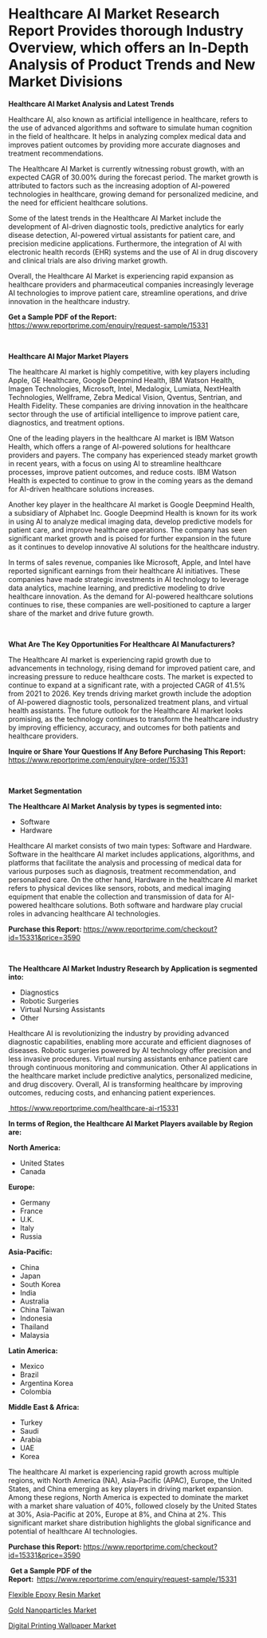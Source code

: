 <p><h1>Healthcare AI Market Research Report Provides thorough Industry Overview, which offers an In-Depth Analysis of Product Trends and New Market Divisions</h1></p><p><strong>Healthcare AI Market Analysis and Latest Trends</strong></p>
<p><p>Healthcare AI, also known as artificial intelligence in healthcare, refers to the use of advanced algorithms and software to simulate human cognition in the field of healthcare. It helps in analyzing complex medical data and improves patient outcomes by providing more accurate diagnoses and treatment recommendations.</p><p>The Healthcare AI Market is currently witnessing robust growth, with an expected CAGR of 30.00% during the forecast period. The market growth is attributed to factors such as the increasing adoption of AI-powered technologies in healthcare, growing demand for personalized medicine, and the need for efficient healthcare solutions.</p><p>Some of the latest trends in the Healthcare AI Market include the development of AI-driven diagnostic tools, predictive analytics for early disease detection, AI-powered virtual assistants for patient care, and precision medicine applications. Furthermore, the integration of AI with electronic health records (EHR) systems and the use of AI in drug discovery and clinical trials are also driving market growth.</p><p>Overall, the Healthcare AI Market is experiencing rapid expansion as healthcare providers and pharmaceutical companies increasingly leverage AI technologies to improve patient care, streamline operations, and drive innovation in the healthcare industry.</p></p>
<p><strong>Get a Sample PDF of the Report:&nbsp;</strong> <a href="https://www.reportprime.com/enquiry/request-sample/15331">https://www.reportprime.com/enquiry/request-sample/15331</a></p>
<p>&nbsp;</p>
<p><strong>Healthcare AI Major Market Players</strong></p>
<p><p>The healthcare AI market is highly competitive, with key players including Apple, GE Healthcare, Google Deepmind Health, IBM Watson Health, Imagen Technologies, Microsoft, Intel, Medalogix, Lumiata, NextHealth Technologies, Wellframe, Zebra Medical Vision, Qventus, Sentrian, and Health Fidelity. These companies are driving innovation in the healthcare sector through the use of artificial intelligence to improve patient care, diagnostics, and treatment options.</p><p>One of the leading players in the healthcare AI market is IBM Watson Health, which offers a range of AI-powered solutions for healthcare providers and payers. The company has experienced steady market growth in recent years, with a focus on using AI to streamline healthcare processes, improve patient outcomes, and reduce costs. IBM Watson Health is expected to continue to grow in the coming years as the demand for AI-driven healthcare solutions increases.</p><p>Another key player in the healthcare AI market is Google Deepmind Health, a subsidiary of Alphabet Inc. Google Deepmind Health is known for its work in using AI to analyze medical imaging data, develop predictive models for patient care, and improve healthcare operations. The company has seen significant market growth and is poised for further expansion in the future as it continues to develop innovative AI solutions for the healthcare industry.</p><p>In terms of sales revenue, companies like Microsoft, Apple, and Intel have reported significant earnings from their healthcare AI initiatives. These companies have made strategic investments in AI technology to leverage data analytics, machine learning, and predictive modeling to drive healthcare innovation. As the demand for AI-powered healthcare solutions continues to rise, these companies are well-positioned to capture a larger share of the market and drive future growth.</p></p>
<p>&nbsp;</p>
<p><strong>What Are The Key Opportunities For Healthcare AI Manufacturers?</strong></p>
<p><p>The Healthcare AI market is experiencing rapid growth due to advancements in technology, rising demand for improved patient care, and increasing pressure to reduce healthcare costs. The market is expected to continue to expand at a significant rate, with a projected CAGR of 41.5% from 2021 to 2026. Key trends driving market growth include the adoption of AI-powered diagnostic tools, personalized treatment plans, and virtual health assistants. The future outlook for the Healthcare AI market looks promising, as the technology continues to transform the healthcare industry by improving efficiency, accuracy, and outcomes for both patients and healthcare providers.</p></p>
<p><strong>Inquire or Share Your Questions If Any Before Purchasing This Report:</strong> <a href="https://www.reportprime.com/enquiry/pre-order/15331">https://www.reportprime.com/enquiry/pre-order/15331</a></p>
<p>&nbsp;</p>
<p><strong>Market Segmentation</strong></p>
<p><strong>The Healthcare AI Market Analysis by types is segmented into:</strong></p>
<p><ul><li>Software</li><li>Hardware</li></ul></p>
<p><p>Healthcare AI market consists of two main types: Software and Hardware. Software in the healthcare AI market includes applications, algorithms, and platforms that facilitate the analysis and processing of medical data for various purposes such as diagnosis, treatment recommendation, and personalized care. On the other hand, Hardware in the healthcare AI market refers to physical devices like sensors, robots, and medical imaging equipment that enable the collection and transmission of data for AI-powered healthcare solutions. Both software and hardware play crucial roles in advancing healthcare AI technologies.</p></p>
<p><strong>Purchase this Report:&nbsp;</strong><a href="https://www.reportprime.com/checkout?id=15331&price=3590">https://www.reportprime.com/checkout?id=15331&price=3590</a></p>
<p>&nbsp;</p>
<p><strong>The Healthcare AI Market Industry Research by Application is segmented into:</strong></p>
<p><ul><li>Diagnostics</li><li>Robotic Surgeries</li><li>Virtual Nursing Assistants</li><li>Other</li></ul></p>
<p><p>Healthcare AI is revolutionizing the industry by providing advanced diagnostic capabilities, enabling more accurate and efficient diagnoses of diseases. Robotic surgeries powered by AI technology offer precision and less invasive procedures. Virtual nursing assistants enhance patient care through continuous monitoring and communication. Other AI applications in the healthcare market include predictive analytics, personalized medicine, and drug discovery. Overall, AI is transforming healthcare by improving outcomes, reducing costs, and enhancing patient experiences.</p></p>
<p><a href="https://www.reportprime.com/healthcare-ai-r15331">&nbsp;https://www.reportprime.com/healthcare-ai-r15331</a></p>
<p><strong>In terms of Region, the Healthcare AI Market Players available by Region are:</strong></p>
<p>
    <p> <strong> North America: </strong>
        <ul>
            <li>United States</li>
            <li>Canada</li>
        </ul>
        </p> 
    <p> <strong> Europe: </strong>
        <ul>
            <li>Germany</li>
            <li>France</li>
            <li>U.K.</li>
            <li>Italy</li>
            <li>Russia</li>
        </ul>
        </p> 
    <p> <strong> Asia-Pacific: </strong>
        <ul>
            <li>China</li>
            <li>Japan</li>
            <li>South Korea</li>
            <li>India</li>
            <li>Australia</li>
            <li>China Taiwan</li>
            <li>Indonesia</li>
            <li>Thailand</li>
            <li>Malaysia</li>
        </ul>
        </p> 
    <p> <strong> Latin America: </strong>
        <ul>
            <li>Mexico</li>
            <li>Brazil</li>
            <li>Argentina Korea</li>
            <li>Colombia</li>
        </ul>
        </p> 
    <p> <strong> Middle East & Africa: </strong>
        <ul>
            <li>Turkey</li>
            <li>Saudi</li>
            <li>Arabia</li>
            <li>UAE</li>
            <li>Korea</li>
        </ul>
    </p>
    </p>
<p><p>The healthcare AI market is experiencing rapid growth across multiple regions, with North America (NA), Asia-Pacific (APAC), Europe, the United States, and China emerging as key players in driving market expansion. Among these regions, North America is expected to dominate the market with a market share valuation of 40%, followed closely by the United States at 30%, Asia-Pacific at 20%, Europe at 8%, and China at 2%. This significant market share distribution highlights the global significance and potential of healthcare AI technologies.</p></p>
<p><strong>Purchase this Report: </strong><a href="https://www.reportprime.com/checkout?id=15331&price=3590">https://www.reportprime.com/checkout?id=15331&price=3590</a></p>
<p>&nbsp;<strong>Get a Sample PDF of the Report:&nbsp;&nbsp;</strong><a href="https://www.reportprime.com/enquiry/request-sample/15331">https://www.reportprime.com/enquiry/request-sample/15331</a></p>
<p><strong></strong></p>
<p><p><a href="https://www.linkedin.com/pulse/flexible-epoxy-resin-market-offer-valuable-insights-size-l2j8e?trackingId=DpRSUjn%2B2Hi%2BKgJzWi0m1A%3D%3D">Flexible Epoxy Resin Market</a></p><p><a href="https://www.linkedin.com/pulse/gold-nanoparticles-market-dynamics-2024-2031-also-its-8kupe?trackingId=n%2Fu1YFY0spPErrGYI6CgCA%3D%3D">Gold Nanoparticles Market</a></p><p><a href="https://www.linkedin.com/pulse/digital-printing-wallpaper-market-size-trends-complete-fltqe?trackingId=FnMvFwt35QXnPEPktBRFeg%3D%3D">Digital Printing Wallpaper Market</a></p></p>